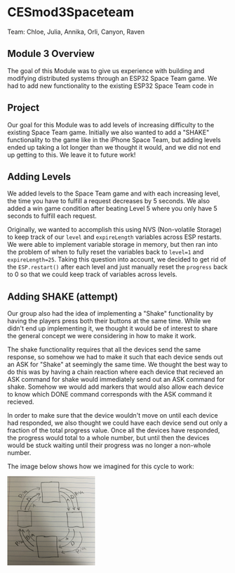 # CESmod3Spaceteam
Team: Chloe, Julia, Annika, Orli, Canyon, Raven

## Module 3 Overview
The goal of this Module was to give us experience with building and modifying distributed systems through an ESP32 Space Team game. We had to add new functionality to the existing ESP32 Space Team code in 

## Project
Our goal for this Module was to add levels of increasing difficulty to the existing Space Team game. Initially we also wanted to add a "SHAKE" functionality to the game like in the iPhone Space Team, but adding levels ended up taking a lot longer than we thought it would, and we did not end up getting to this. We leave it to future work!

## Adding Levels
We added levels to the Space Team game and with each increasing level, the time you have to fulfill a request decreases by 5 seconds. We also added a win game condition after beating Level 5 where you only have 5 seconds to fulfill each request. 

Originally, we wanted to accomplish this using NVS (Non-volatile Storage) to keep track of our `level` and `expireLength` variables across ESP restarts. We were able to implement variable storage in memory, but then ran into the problem of when to fully reset the variables back to `level=1` and `expireLength=25`. Taking this question into account, we decided to get rid of the `ESP.restart()` after each level and just manually reset the `progress` back to 0 so that we could keep track of variables across levels.

## Adding SHAKE (attempt)
Our group also had the idea of implementing a "Shake" functionality by having the players press both their buttons at the same time. While we didn't end up implementing it, we thought it would be of interest to share the general concept we were considering in how to make it work. 

The shake functionality requires that all the devices send the same response, so somehow we had to make it such that each device sends out an ASK for "Shake" at seemingly the same time. We thought the best way to do this was by having a chain reaction where each device that recieved an ASK command for shake would immediately send out an ASK command for shake. Somehow we would add markers that would also allow each device to know which DONE command corresponds with the ASK command it recieved.

In order to make sure that the device wouldn't move on until each device had responded, we also thought we could have each device send out only a fraction of the total progress value. Once all the devices have responded, the progress would total to a whole number, but until then the devices would be stuck waiting until their progress was no longer a non-whole number. 

The image below shows how we imagined for this cycle to work:

<img src="https://github.com/chloeho7/CESmod3Spaceteam/blob/master/IMG_9815.jpg" width='200'>
